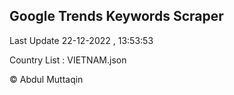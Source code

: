 

## Google Trends Keywords Scraper 
 
Last Update 22-12-2022 , 13:53:53

Country List :
VIETNAM.json



© Abdul Muttaqin 

